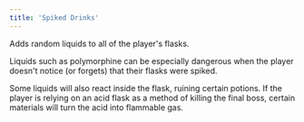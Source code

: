```yaml
---
title: 'Spiked Drinks'
---
```


Adds random liquids to all of the player's flasks.

Liquids such as polymorphine can be especially dangerous when the player doesn't notice (or forgets) that their flasks were spiked.

Some liquids will also react inside the flask, ruining certain potions. If the player is relying on an acid flask as a method of killing the final boss, certain materials will turn the acid into flammable gas.
